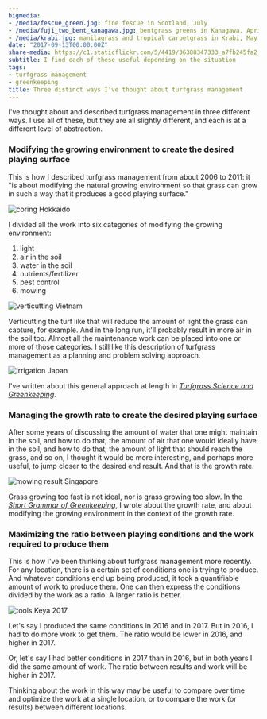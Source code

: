 ```yaml
---
bigmedia:
- /media/fescue_green.jpg: fine fescue in Scotland, July
- /media/fuji_two_bent_kanagawa.jpg: bentgrass greens in Kanagawa, April
- /media/krabi.jpg: manilagrass and tropical carpetgrass in Krabi, May
date: "2017-09-13T00:00:00Z"
share-media: https://c1.staticflickr.com/5/4419/36388347333_a7fb245fa2_b_d.jpg
subtitle: I find each of these useful depending on the situation
tags:
- turfgrass management
- greenkeeping
title: Three distinct ways I've thought about turfgrass management
---
```


I've thought about and described turfgrass management in three different ways. I use all of these, but they are all slightly different, and each is at a different level of abstraction.

### Modifying the growing environment to create the desired playing surface

This is how I described turfgrass management from about 2006 to 2011: it "is about modifying the natural growing environment so that grass can grow in such a way that it produces a good playing surface."

![coring Hokkaido](https://c1.staticflickr.com/5/4419/36388347333_a7fb245fa2_b_d.jpg)

I divided all the work into six categories of modifying the growing environment:

1. light 
2. air in the soil
3. water in the soil
4. nutrients/fertilizer
5. pest control
6. mowing

![verticutting Vietnam](https://c1.staticflickr.com/5/4424/37012315656_28ee8fbb56_b_d.jpg)

Verticutting the turf like that will reduce the amount of light the grass can capture, for example. And in the long run, it'll probably result in more air in the soil too. Almost all the maintenance work can be placed into one or more of those categories. I still like this description of turfgrass management as a planning and problem solving approach.

![irrigation Japan](https://c1.staticflickr.com/5/4438/36605267392_88096ab46c_b_d.jpg)

I've written about this general approach at length in [*Turfgrass Science and Greenkeeping*](https://www.amazon.co.jp/%E8%8A%9D%E8%8D%89%E7%A7%91%E5%AD%A6%E3%81%A8%E3%82%B0%E3%83%AA%E3%83%BC%E3%83%B3%E3%82%AD%E3%83%BC%E3%83%94%E3%83%B3%E3%82%B0-%E3%83%9E%E3%82%A4%E3%82%AB%E3%81%AE%E6%99%82%E9%96%93-BOOK-%E3%83%9E%E3%82%A4%E3%82%AB-%E3%82%A6%E3%83%83%E3%82%BA/dp/4772841725/ref=zg_bs_501004_37?_encoding=UTF8&psc=1&refRID=S8CVT9DFH2MS9DN41X7G).

### Managing the growth rate to create the desired playing surface

After some years of discussing the amount of water that one might maintain in the soil, and how to do that; the amount of air that one would ideally have in the soil, and how to do that; the amount of light that should reach the grass, and so on, I thought it would be more interesting, and perhaps more useful, to jump closer to the desired end result. And that is the growth rate. 

![mowing result Singapore](https://c1.staticflickr.com/5/4340/36388719233_5c97160541_b_d.jpg)

Grass growing too fast is not ideal, nor is grass growing too slow. In the [*Short Grammar of Greenkeeping*](https://leanpub.com/short_grammar_of_greenkeeping), I wrote about the growth rate, and about modifying the growing environment in the context of the growth rate. 

### Maximizing the ratio between playing conditions and the work required to produce them

This is how I've been thinking about turfgrass management more recently. For any location, there is a certain set of conditions one is trying to produce. And whatever conditions end up being produced, it took a quantifiable amount of work to produce them. One can then express the conditions divided by the work as a ratio. A larger ratio is better.

![tools Keya 2017](https://c1.staticflickr.com/5/4344/37030984232_4cac146778_b_d.jpg)

Let's say I produced the same conditions in 2016 and in 2017. But in 2016, I had to do more work to get them. The ratio would be lower in 2016, and higher in 2017.

Or, let's say I had better conditions in 2017 than in 2016, but in both years I did the same amount of work. The ratio between results and work will be higher in 2017. 

Thinking about the work in this way may be useful to compare over time and optimize the work at a single location, or to compare the work (or results) between different locations.
